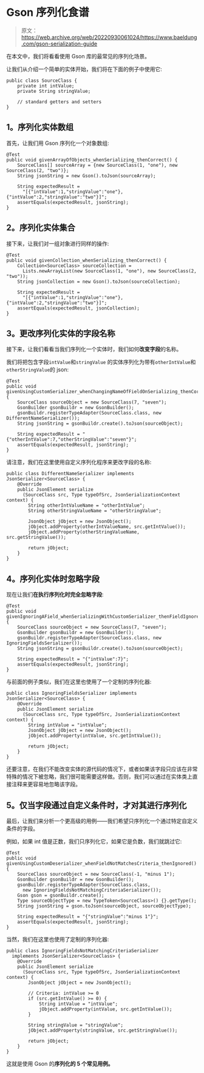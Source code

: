 # Gson 序列化食谱

> 原文：<https://web.archive.org/web/20220930061024/https://www.baeldung.com/gson-serialization-guide>

在本文中，我们将看看使用 Gson 库的最常见的序列化场景。

让我们从介绍一个简单的实体开始，我们将在下面的例子中使用它:

```
public class SourceClass {
    private int intValue;
    private String stringValue;

    // standard getters and setters
}
```

## **1。序列化实体数组**

首先，让我们用 Gson 序列化一个对象数组:

```
@Test
public void givenArrayOfObjects_whenSerializing_thenCorrect() {
    SourceClass[] sourceArray = {new SourceClass(1, "one"), new SourceClass(2, "two")};
    String jsonString = new Gson().toJson(sourceArray);

    String expectedResult = 
      "[{"intValue":1,"stringValue":"one"},{"intValue":2,"stringValue":"two"}]";
    assertEquals(expectedResult, jsonString);
}
```

## **2。序列化实体集合**

接下来，让我们对一组对象进行同样的操作:

```
@Test
public void givenCollection_whenSerializing_thenCorrect() {
    Collection<SourceClass> sourceCollection = 
      Lists.newArrayList(new SourceClass(1, "one"), new SourceClass(2, "two"));
    String jsonCollection = new Gson().toJson(sourceCollection);

    String expectedResult = 
      "[{"intValue":1,"stringValue":"one"},{"intValue":2,"stringValue":"two"}]";
    assertEquals(expectedResult, jsonCollection);
}
```

## **3。更改序列化实体的字段名称**

接下来，让我们看看当我们序列化一个实体时，我们如何**改变字段**的名称。

我们将把包含字段`intValue`和`stringValue` 的实体序列化为带有`otherIntValue`和`otherStringValue`的 json:

```
@Test
public void givenUsingCustomSerializer_whenChangingNameOfFieldOnSerializing_thenCorrect() {
    SourceClass sourceObject = new SourceClass(7, "seven");
    GsonBuilder gsonBuildr = new GsonBuilder();
    gsonBuildr.registerTypeAdapter(SourceClass.class, new DifferentNameSerializer());
    String jsonString = gsonBuildr.create().toJson(sourceObject);

    String expectedResult = "{"otherIntValue":7,"otherStringValue":"seven"}";
    assertEquals(expectedResult, jsonString);
}
```

请注意，我们在这里使用自定义序列化程序来更改字段的名称:

```
public class DifferentNameSerializer implements JsonSerializer<SourceClass> {
    @Override
    public JsonElement serialize
      (SourceClass src, Type typeOfSrc, JsonSerializationContext context) {
        String otherIntValueName = "otherIntValue";
        String otherStringValueName = "otherStringValue";

        JsonObject jObject = new JsonObject();
        jObject.addProperty(otherIntValueName, src.getIntValue());
        jObject.addProperty(otherStringValueName, src.getStringValue());

        return jObject;
    }
}
```

## **4。序列化实体时忽略字段**

现在让我们**在执行序列化时完全忽略字段**:

```
@Test
public void givenIgnoringAField_whenSerializingWithCustomSerializer_thenFieldIgnored() {
    SourceClass sourceObject = new SourceClass(7, "seven");
    GsonBuilder gsonBuildr = new GsonBuilder();
    gsonBuildr.registerTypeAdapter(SourceClass.class, new IgnoringFieldsSerializer());
    String jsonString = gsonBuildr.create().toJson(sourceObject);

    String expectedResult = "{"intValue":7}";
    assertEquals(expectedResult, jsonString);
}
```

与前面的例子类似，我们在这里也使用了一个定制的序列化器:

```
public class IgnoringFieldsSerializer implements JsonSerializer<SourceClass> {
    @Override
    public JsonElement serialize
      (SourceClass src, Type typeOfSrc, JsonSerializationContext context) {
        String intValue = "intValue";
        JsonObject jObject = new JsonObject();
        jObject.addProperty(intValue, src.getIntValue());

        return jObject;
    }
}
```

还要注意，在我们不能改变实体的源代码的情况下，或者如果该字段只应该在非常特殊的情况下被忽略，我们很可能需要这样做。否则，我们可以通过在实体类上直接注释来更容易地忽略该字段。

## **5。仅当字段通过自定义条件**时，才对其进行序列化

最后，让我们来分析一个更高级的用例——我们希望只序列化一个通过特定自定义条件的字段。

例如，如果 int 值是正数，我们只序列化它，如果它是负数，我们就跳过它:

```
@Test
public void givenUsingCustomDeserializer_whenFieldNotMatchesCriteria_thenIgnored() {
    SourceClass sourceObject = new SourceClass(-1, "minus 1");
    GsonBuilder gsonBuildr = new GsonBuilder();
    gsonBuildr.registerTypeAdapter(SourceClass.class, 
      new IgnoringFieldsNotMatchingCriteriaSerializer());
    Gson gson = gsonBuildr.create();
    Type sourceObjectType = new TypeToken<SourceClass>() {}.getType();
    String jsonString = gson.toJson(sourceObject, sourceObjectType);

    String expectedResult = "{"stringValue":"minus 1"}";
    assertEquals(expectedResult, jsonString);
}
```

当然，我们在这里也使用了定制的序列化器:

```
public class IgnoringFieldsNotMatchingCriteriaSerializer 
  implements JsonSerializer<SourceClass> {
    @Override
    public JsonElement serialize
      (SourceClass src, Type typeOfSrc, JsonSerializationContext context) {
        JsonObject jObject = new JsonObject();

        // Criteria: intValue >= 0
        if (src.getIntValue() >= 0) {
            String intValue = "intValue";
            jObject.addProperty(intValue, src.getIntValue());
        }

        String stringValue = "stringValue";
        jObject.addProperty(stringValue, src.getStringValue());

        return jObject;
    }
}
```

这就是使用 Gson 的**序列化的 5 个常见用例。**